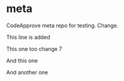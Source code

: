 # meta

CodeApprove meta repo for testing. Change.

This line is added

This one too change 7

And this one

And another one
